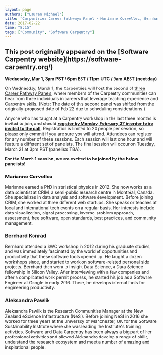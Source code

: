 ```yaml
---
layout: page
authors: ["Lauren Michael"]
title: "Carpentries Career Pathways Panel - Marianne Corvellec, Bernhard Konrad, Aleksandra Pawlik"
date: 2017-02-22
time: "8:15"
tags: ["Community", "Software Carpentry"]
---
```


<h2>This post originally appeared on the [Software Carpentry website](https://software-carpentry.org/)</h2>
  
**Wednesday, Mar 1, 3pm PST / 6pm EST / 11pm UTC / 9am AEST (next day)**  

On Wednesday, March 1, the Carpentries will host the second of 
[three Career Pathway Panels](https://software-carpentry.org/blog/2016/12/careers.html), where members of the Carpentry communities can 
hear from three individuals in careers that leverage teaching experience and Carpentry skills. (Note: The date of this second panel was 
shifted from the originally-proposed date of Feb 22 due to scheduling considerations.)  

Anyone who has taught at a Carpentry workshop in the last three months is invited to join, and should 
**[register by Monday, February 27 in order to be invited to the call](https://goo.gl/forms/R2ZHFf90Wmn787WI2)**. Registration is limited 
to 20 people per session, so please only commit if you are sure you will attend. Attendees can register for any number of these sessions. 
Each session will last one hour and will feature a different set of panelists. The final session will occur on Tuesday, March 21 at 3pm
PST (panelists TBA).  

**For the March 1 session, we are excited to be joined by the below panelists!**    

### Marianne Corvellec    
Marianne earned a PhD in statistical physics in 2012. She now works as a data scientist at CRIM, a semi-public research centre in 
Montréal, Canada. She specializes in data analysis and software development. Before joining CRIM, she worked at three different web 
startups. She speaks or teaches at local and international tech events on a regular basis. Her interests include data visualization, 
signal processing, inverse-problem approach, assessment, free software, open standards, best practices, and community management.  

###  Bernhard Konrad  
Bernhard attended a SWC workshop in 2012 during his graduate studies, and was immediately fascinated by the world of opportunities 
and productivity that these software tools opened up. He taught a dozen workshops since, and started to work on software-related 
personal side projects. Bernhard then went to Insight Data Science, a Data Science fellowship in Silicon Valley. After interviewing 
with a few companies and after a complicated work permit process, he started his job as a Software Engineer at Google in early 2016. 
There, he develops internal tools for engineering productivity.  

### Aleksandra Pawlik   
Aleksandra Pawlik is the Research Communities Manager at the New Zealand eScience Infrastructure (NeSI). Before joining NeSI in 
2016 she worked for three years at the University of Manchester, UK for the Software Sustainability Institute where she was leading 
the Institute's training activities. Software and Data Carpentry has been always a big part of her professional activities and allowed 
Aleksandra develop a range of skills, understand the research ecosystem and meet a number of amazing and inspirational people.  
